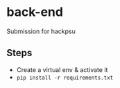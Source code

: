 # back-end
Submission for hackpsu

## Steps
- Create a virtual env & activate it
- `pip install -r requirements.txt`
